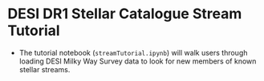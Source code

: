 # DESI DR1 Stellar Catalogue Stream Tutorial
- The tutorial notebook (`streamTutorial.ipynb`) will walk users through loading DESI Milky Way Survey data to look for new members of known stellar streams.